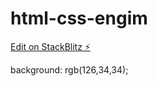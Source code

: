 # html-css-engim

[Edit on StackBlitz ⚡️](https://stackblitz.com/edit/web-platform-ieytlh)

background: rgb(126,34,34);